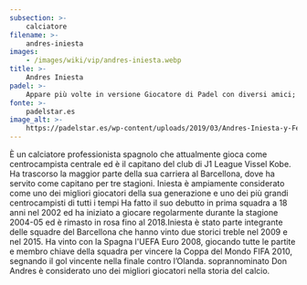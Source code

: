 ```yaml
---
subsection: >-
    calciatore
filename: >-
    andres-iniesta
images:
    - /images/wiki/vip/andres-iniesta.webp
title: >-
    Andres Iniesta
padel: >-
    Appare più volte in versione Giocatore di Padel con diversi amici; tra un selfie su twitter ed una partita con amici, ha partecipato ad un simbolico scambio di maglie con Belasteguin, nella sede dell F.C. Barcellona
fonte: >-
    padelstar.es
image_alt: >-
    https://padelstar.es/wp-content/uploads/2019/03/Andres-Iniesta-y-Fernando-Belasteguin.jpg
---
```

È un calciatore professionista spagnolo che attualmente gioca come centrocampista centrale ed è il capitano del club di J1 League Vissel Kobe. Ha trascorso la maggior parte della sua carriera al Barcellona, dove ha servito come capitano per tre stagioni. Iniesta è ampiamente considerato come uno dei migliori giocatori della sua generazione e uno dei più grandi centrocampisti di tutti i tempi Ha fatto il suo debutto in prima squadra a 18 anni nel 2002 ed ha iniziato a giocare regolarmente durante la stagione 2004-05 ed è rimasto in rosa fino al 2018.Iniesta è stato parte integrante delle squadre del Barcellona che hanno vinto due storici treble nel 2009 e nel 2015. Ha vinto con la Spagna l'UEFA Euro 2008, giocando tutte le partite e membro chiave della squadra per vincere la Coppa del Mondo FIFA 2010, segnando il gol vincente nella finale contro l’Olanda. soprannominato Don Andres è considerato uno dei migliori giocatori nella storia del calcio.